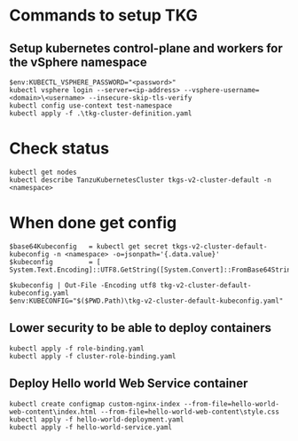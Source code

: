 # Commands to setup TKG

## Setup kubernetes control-plane and workers for the vSphere namespace
```
$env:KUBECTL_VSPHERE_PASSWORD="<password>"
kubectl vsphere login --server=<ip-address> --vsphere-username=<domain>\<username> --insecure-skip-tls-verify
kubectl config use-context test-namespace
kubectl apply -f .\tkg-cluster-definition.yaml
```

# Check status
```
kubectl get nodes
kubectl describe TanzuKubernetesCluster tkgs-v2-cluster-default -n <namespace>
```

# When done get config
```
$base64Kubeconfig   = kubectl get secret tkgs-v2-cluster-default-kubeconfig -n <namespace> -o=jsonpath='{.data.value}'
$kubeconfig         = [ System.Text.Encoding]::UTF8.GetString([System.Convert]::FromBase64String($base64Kubeconfig))

$kubeconfig | Out-File -Encoding utf8 tkg-v2-cluster-default-kubeconfig.yaml
$env:KUBECONFIG="$($PWD.Path)\tkg-v2-cluster-default-kubeconfig.yaml"
```

## Lower security to be able to deploy containers
```
kubectl apply -f role-binding.yaml
kubectl apply -f cluster-role-binding.yaml
```

## Deploy Hello world Web Service container
```
kubectl create configmap custom-nginx-index --from-file=hello-world-web-content\index.html --from-file=hello-world-web-content\style.css
kubectl apply -f hello-world-deployment.yaml
kubectl apply -f hello-world-service.yaml
```
